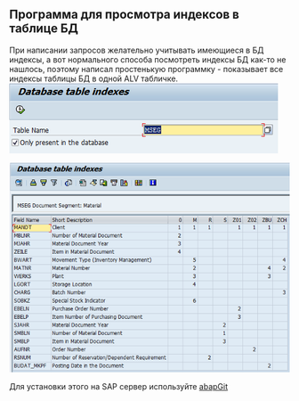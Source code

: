 ## Программа для просмотра индексов в таблице БД
При написании запросов желательно учитывать имеющиеся в БД индексы, а вот нормального способа посмотреть индексы БД как-то не нашлось, поэтому написал простенькую программку - показывает все индексы таблицы БД в одной ALV табличке.
![Database table indexes demo 1](Database_table_indexes_demo_1.png)

![Database table indexes demo 2](Database_table_indexes_demo_2.png)

Для установки этого на SAP сервер используйте [abapGit](https://docs.abapgit.org/)